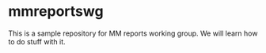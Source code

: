 # mmreportswg
This is a sample repository for MM reports working group. We will learn how to do stuff with it.
